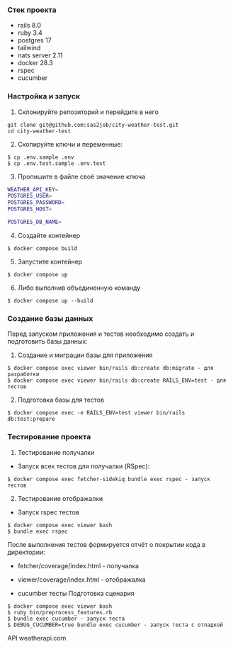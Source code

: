 ### Стек проекта

- rails 8.0
- ruby 3.4
- postgres 17
- tailwind
- nats server 2.11
- docker 28.3
- rspec
- cucumber

### Настройка и запуск
1. Склонируйте репозиторий и перейдите в него 
```console
git clone git@github.com:sas2job/city-weather-test.git
cd city-weather-test
```
2. Скопируйте ключи и переменные:
```console
$ cp .env.sample .env
$ cp .env.test.sample .env.test
```
3. Пропишите в файле своё значение ключа
```bash
WEATHER_API_KEY=
POSTGRES_USER=
POSTGRES_PASSWORD=
POSTGRES_HOST=

POSTGRES_DB_NAME=
```
4. Создайте контейнер
```console
$ docker compose build
```
5. Запустите контейнер
```console
$ docker compose up
```
6. Либо выполнив объединенную команду
```console
$ docker compose up --build
```

### Создание базы данных

Перед запуском приложения и тестов необходимо создать и подготовить базы данных:

1. Создание и миграции базы для приложения
```console
$ docker compose exec viewer bin/rails db:create db:migrate - для разработки
$ docker compose exec viewer bin/rails db:create RAILS_ENV=test - для тестов
```
2. Подготовка базы для тестов
```console
$ docker compose exec -e RAILS_ENV=test viewer bin/rails db:test:prepare
```

### Тестирование проекта
1. Тестирование получалки
- Запуск всех тестов для получалки (RSpec):
```console
$ docker compose exec fetcher-sidekiq bundle exec rspec - запуск тестов
```
2. Тестирование отображалки
- Запуск rspec тестов
```console
$ docker compose exec viewer bash
$ bundle exec rspec
```
После выполнения тестов формируется отчёт о покрытии кода в директории:

- fetcher/coverage/index.html - получалка
- viewer/coverage/index.html - отображалка

- cucumber тесты
Подготовка сценария
```console
$ docker compose exec viewer bash
$ ruby bin/preprocess_features.rb
$ bundle exec cucumber - запуск теста 
$ DEBUG_CUCUMBER=true bundle exec cucumber - запуск теста с отладкой
```

API weatherapi.com